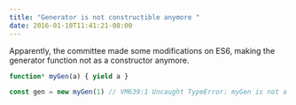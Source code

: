 ```yaml
---
title: "Generator is not constructible anymore "
date: 2016-01-10T11:41:21-08:00
---
```

Apparently, the committee made some modifications on ES6, making the generator function not as a constructor anymore. 

```javascript
function* myGen(a) { yield a }

const gen = new myGen(1) // VM639:1 Uncaught TypeError: myGen is not a constructor

```